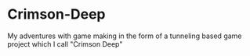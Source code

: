 # Crimson-Deep
My adventures with game making in the form of a tunneling based game project which I call "Crimson Deep"
